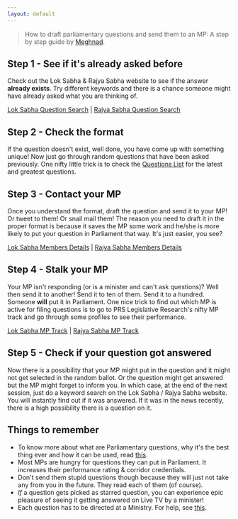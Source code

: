 ```yaml
---
layout: default
---
```


> How to draft parliamentary questions and send them to an MP: A step by step guide by [Meghnad](https://twitter.com/memeghnad/status/877039194224250880).

## Step 1 - See if it's already asked before

Check out the Lok Sabha & Rajya Sabha website to see if the answer **already exists**. Try different keywords and there is a chance someone might have already asked what you are thinking of.

[Lok Sabha Question Search](http://164.100.47.194/Loksabha/Questions/Qtextsearch.aspx) | [Rajya Sabha Question Search](http://164.100.47.5/qsearch/qsearch.aspx)

## Step 2 - Check the format

If the question doesn't exist, well done, you have come up with something unique! Now just go through random questions that have been asked previously. One nifty little trick is to check the [Questions List](http://164.100.47.194/Loksabha/Questions/questionlist.aspx) for the latest and greatest questions.

## Step 3 - Contact your MP

Once you understand the format, draft the question and send it to your MP! Or tweet to them! Or snail mail them! The reason you need to draft it in the proper format is because it saves the MP some work and he/she is more likely to put your question in Parliament that way. It's just easier, you see?

[Lok Sabha Members Details](http://164.100.47.194/Loksabha/Members/membercontactdetails.aspx) | [Rajya Sabha Members Details](http://164.100.47.5/Newmembers/memberlist.aspx)

## Step 4 - Stalk your MP

Your MP isn't responding (or is a minister and can't ask questions)? Well then send it to another! Send it to ten of them. Send it to a hundred. Someone **will** put it in Parliament. One nice trick to find out which MP is active for filing questions is to go to PRS Legislative Research's nifty MP track and go through some profiles to see their performance.

[Lok Sabha MP Track](http://www.prsindia.org/mptrack/16loksabha/) | [Rajya Sabha MP Track](http://www.prsindia.org/mptrack/rajyasabha)

## Step 5 - Check if your question got answered

Now there is a possibility that your MP might put in the question and it might not get selected in the random ballot. Or the question might get answered but the MP might forget to inform you. In which case, at the end of the next session, just do a keyword search on the Lok Sabha / Rajya Sabha website. You will instantly find out if it was answered. If it was in the news recently, there is a high possibility there is a question on it.

## Things to remember

* To know more about what are Parliamentary questions, why it's the best thing ever and how it can be used, read [this](https://www.newslaundry.com/2017/06/19/lok-sabha-question-hour-parliament).
* Most MPs are hungry for questions they can put in Parliament. It increases their performance rating & corridor credentials.
* Don't send them stupid questions though because they will just not take any from you in the future. They read each of them (of course).
* _If_ a question gets picked as starred question, you can experience epic pleasure of seeing it getting answered on Live TV by a minister!
* Each question has to be directed at a Ministry. For help, see [this](http://164.100.47.194/Loksabha/Questions/GroupingOfMinistries.aspx).
